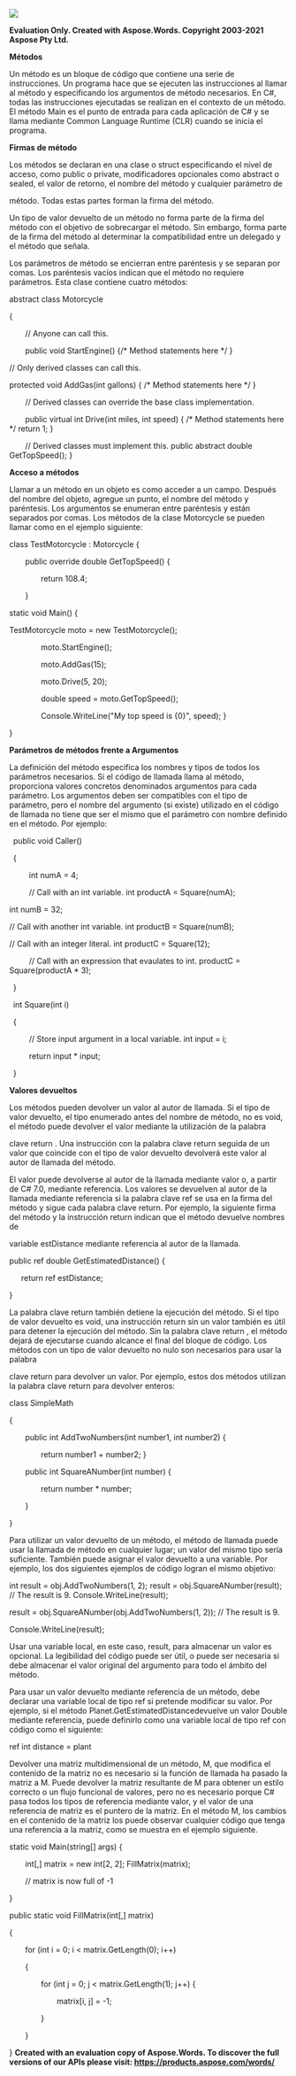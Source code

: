 ﻿![](0\_Metodos.001.png)

**Evaluation Only. Created with Aspose.Words. Copyright 2003-2021 Aspose Pty Ltd.**

**Métodos** 

Un método es un bloque de código que contiene una serie de instrucciones. Un programa hace que se ejecuten las instrucciones al llamar al método y especificando los argumentos de método necesarios. En C#, todas las instrucciones ejecutadas se realizan en el contexto de un método. El método Main es el punto de entrada para cada aplicación de C# y se llama mediante Common Language Runtime (CLR) cuando se inicia el programa. 

**Firmas de método** 

Los métodos se declaran en una clase o struct especificando el nivel de acceso, como public o private, modificadores opcionales como abstract o sealed, el valor de retorno, el nombre del método y cualquier parámetro de 

método. Todas estas partes forman la firma del método. 

Un tipo de valor devuelto de un método no forma parte de la firma del método con el objetivo de sobrecargar el método. Sin embargo, forma parte de la firma del método al determinar la compatibilidad entre un delegado y el método que señala. 

Los parámetros de método se encierran entre paréntesis y se separan por comas. Los paréntesis vacíos indican que el método no requiere parámetros. Esta clase contiene cuatro métodos: 

abstract class Motorcycle 

{ 

`    `// Anyone can call this. 

`    `public void StartEngine() {/\* Method statements here \*/ } 

// Only derived classes can call this. 

protected void AddGas(int gallons) { /\* Method statements here \*/ } 

`    `// Derived classes can override the base class implementation. 

`    `public virtual int Drive(int miles, int speed) { /\* Method statements here \*/ return 1; } 

`    `// Derived classes must implement this.     public abstract double GetTopSpeed();  } 

**Acceso a métodos** 

Llamar a un método en un objeto es como acceder a un campo. Después del nombre del objeto, agregue un punto, el nombre del método y paréntesis. Los argumentos se enumeran entre paréntesis y están separados por comas. Los métodos de la clase Motorcycle se pueden llamar como en el ejemplo siguiente: 

class TestMotorcycle : Motorcycle { 

`    `public override double GetTopSpeed()     { 

`        `return 108.4; 

`    `} 

static void Main() { 

TestMotorcycle moto = new TestMotorcycle(); 

`        `moto.StartEngine(); 

`        `moto.AddGas(15); 

`        `moto.Drive(5, 20); 

`        `double speed = moto.GetTopSpeed(); 

`        `Console.WriteLine("My top speed is {0}", speed);                 } 

} 

**Parámetros de métodos frente a Argumentos** 

La definición del método especifica los nombres y tipos de todos los parámetros necesarios. Si el código de llamada llama al método, proporciona valores concretos denominados argumentos para cada parámetro. Los argumentos deben ser compatibles con el tipo de parámetro, pero el nombre del argumento (si existe) utilizado en el código de llamada no tiene que ser el mismo que el parámetro con nombre definido en el método. Por ejemplo: 

` `public void Caller() 

` `{ 

`     `int numA = 4; 

`     `// Call with an int variable.      int productA = Square(numA); 

int numB = 32; 

// Call with another int variable. int productB = Square(numB); 

// Call with an integer literal. int productC = Square(12); 

`     `// Call with an expression that evaulates to int.      productC = Square(productA \* 3); 

` `} 

` `int Square(int i) 

` `{ 

`     `// Store input argument in a local variable.      int input = i; 

`     `return input \* input; 

` `} 

**Valores devueltos** 

Los métodos pueden devolver un valor al autor de llamada. Si el tipo de valor devuelto, el tipo enumerado antes del nombre de método, no es void, el método puede devolver el valor mediante la utilización de la palabra 

clave return . Una instrucción con la palabra clave return seguida de un valor que coincide con el tipo de valor devuelto devolverá este valor al autor de llamada del método. 

El valor puede devolverse al autor de la llamada mediante valor o, a partir de C# 7.0, mediante referencia. Los valores se devuelven al autor de la llamada mediante referencia si la palabra clave ref se usa en la firma del método y sigue cada palabra clave return. Por ejemplo, la siguiente firma del método y la instrucción return indican que el método devuelve nombres de 

variable estDistance mediante referencia al autor de la llamada. 

public ref double GetEstimatedDistance() { 

`   `return ref estDistance; 

} 

La palabra clave return también detiene la ejecución del método. Si el tipo de valor devuelto es void, una instrucción return sin un valor también es útil para detener la ejecución del método. Sin la palabra clave return , el método dejará de ejecutarse cuando alcance el final del bloque de código. Los métodos con un tipo de valor devuelto no nulo son necesarios para usar la palabra 

clave return para devolver un valor. Por ejemplo, estos dos métodos utilizan la palabra clave return para devolver enteros: 

class SimpleMath 

{ 

`    `public int AddTwoNumbers(int number1, int number2)     { 

`        `return number1 + number2;     } 

`    `public int SquareANumber(int number)     { 

`        `return number \* number; 

`    `} 

} 

Para utilizar un valor devuelto de un método, el método de llamada puede usar la llamada de método en cualquier lugar; un valor del mismo tipo sería suficiente. También puede asignar el valor devuelto a una variable. Por ejemplo, los dos siguientes ejemplos de código logran el mismo objetivo: 

int result = obj.AddTwoNumbers(1, 2); result = obj.SquareANumber(result); // The result is 9. Console.WriteLine(result); 

result = obj.SquareANumber(obj.AddTwoNumbers(1, 2)); // The result is 9. 

Console.WriteLine(result); 

Usar una variable local, en este caso, result, para almacenar un valor es opcional. La legibilidad del código puede ser útil, o puede ser necesaria si debe almacenar el valor original del argumento para todo el ámbito del método. 

Para usar un valor devuelto mediante referencia de un método, debe declarar una variable local de tipo ref si pretende modificar su valor. Por ejemplo, si el método Planet.GetEstimatedDistancedevuelve un valor Double mediante referencia, puede definirlo como una variable local de tipo ref con código como el siguiente: 

ref int distance = plant  

Devolver una matriz multidimensional de un método, M, que modifica el contenido de la matriz no es necesario si la función de llamada ha pasado la matriz a M. Puede devolver la matriz resultante de M para obtener un estilo correcto o un flujo funcional de valores, pero no es necesario porque C# pasa todos los tipos de referencia mediante valor, y el valor de una referencia de matriz es el puntero de la matriz. En el método M, los cambios en el contenido de la matriz los puede observar cualquier código que tenga una referencia a la matriz, como se muestra en el ejemplo siguiente. 

static void Main(string[] args) { 

`    `int[,] matrix = new int[2, 2];     FillMatrix(matrix); 

`    `// matrix is now full of -1 

} 

public static void FillMatrix(int[,] matrix) 

{ 

`    `for (int i = 0; i < matrix.GetLength(0); i++) 

`    `{ 

`        `for (int j = 0; j < matrix.GetLength(1); j++)         { 

`            `matrix[i, j] = -1; 

`        `} 

`    `} 

} 
**Created with an evaluation copy of Aspose.Words. To discover the full versions of our APIs please visit: https://products.aspose.com/words/**
